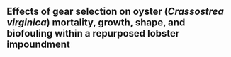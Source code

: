 ## Effects of gear selection on oyster (*Crassostrea virginica*) mortality, growth, shape, and biofouling within a repurposed lobster impoundment

